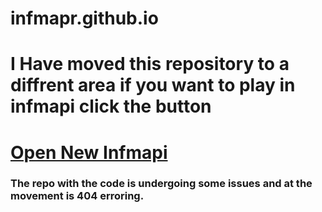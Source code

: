 # infmapr.github.io
<h1> I Have moved this repository to a diffrent area if you want to play in infmapi click the button</h1>


<!DOCTYPE html>
<html>
<head>
  
</head>
<body>
  
 # <a href="https://infmapi.netlify.app" class="cool-button">Open New Infmapi</a>
      
  </center>
</body>
</html>

<h3>The repo with the code is undergoing some issues and at the movement is 404 erroring. </h3>

